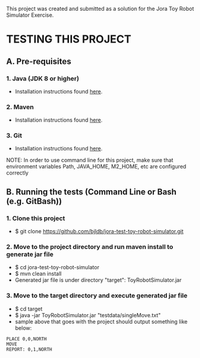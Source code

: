 This project was created and submitted as a solution for the Jora Toy Robot Simulator Exercise.

# TESTING THIS PROJECT

## A. Pre-requisites

### 1. Java (JDK 8 or higher) 
  - Installation instructions found [here](https://www.oracle.com/technetwork/java/javase/documentation/index.html).
### 2. Maven 
  - Installation instructions found [here](https://maven.apache.org/install.html).
### 3. Git 
  - Installation instructions found [here](https://www.atlassian.com/git/tutorials/install-git).
	
NOTE: In order to use command line for this project, make sure that environment variables Path, JAVA_HOME, M2_HOME, etc are configured correctly

## B. Running the tests (Command Line or Bash (e.g. GitBash))

### 1. Clone this project
  - $ git clone https://github.com/bjldb/jora-test-toy-robot-simulator.git
### 2. Move to the project directory and run maven install to generate jar file
  - $ cd jora-test-toy-robot-simulator
  - $ mvn clean install
  - Generated jar file is under directory "target": ToyRobotSimulator.jar
### 3. Move to the target directory and execute generated jar file
  - $ cd target
  - $ java -jar ToyRobotSimulator.jar "testdata/singleMove.txt"
  - sample above that goes with the project should output something like below:

```
PLACE 0,0,NORTH
MOVE
REPORT: 0,1,NORTH
```